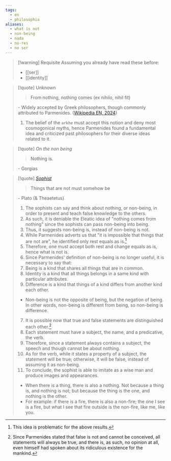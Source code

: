 ```yaml
---
tags:
  - en
  - philosophia
aliases:
  - what is not
  - non-being
  - nada
  - no-res
  - no ser
---
```

> [!warning] Requisite
> Assuming you already have read these before:
> - [[ser]]
> - [[identity]]

>[!quote] Unknown
>>From nothing, nothing comes (ex nihilo, nihil fit)
>
>\- Widely accepted by Greek philosophers, though commonly attributed to Parmenides. ([Wikipedia EN, 2024](https://en.wikipedia.org/wiki/Creatio_ex_materia))
>1. The belief of the `arkhe` must accept this notion and deny most cosmogonical myths, hence Parmenides found a fundamental idea and criticized past philosophers for their diverse ideas related to it.

>[!quote] _On the non being_
>>Nothing is.
>
>\- Gorgias

>[!quote] [_Sophist_](https://www.platonicfoundation.org/sophist/)
>>Things that are not must somehow be
>
>\- Plato (& Theaetetus)
>
> 1. The sophists can say and think about nothing, or non-being, in order to present and teach false knowledge to the others.
> 2. As such, it is deniable the Eleatic idea of "nothing comes from nothing" since the sophists can pass non-being into being.
> 3. Thus, it suggests non-being is, instead of non-being is not.
> 4. While Parmenides adverts us that "it is impossible that things that are not are", he identified only rest equals as is.[^1]
> 5. Therefore, one must accept both rest and change equals as is, hence what is not is.
> 6. Since Parmenides' definition of non-being is no longer useful, it is necessary to say that:
>   1. Being is a kind that shares all things that are in common.
>   2. Identity is a kind that all things belongs in a same kind with particular attributes.
>   3. Difference is a kind that things of a kind differs from another kind each other.
>   - Non-being is not the opposite of being, but the negation of being. In other words, non-being is different from being, so non-being is difference.
> 7. It is possible now that true and false statements are distinguished each other.[^2]
> 8. Each statement must have a subject, the name, and a predicative, the verb.
> 9. Therefore, since a statement always contains a subject, the speech and though cannot be about nothing.
> 10. As for the verb, while it states a property of a subject, the statement will be true; otherwise, it will be false, instead of assuming it as non-being.
> 11. To conclude, the sophist is able to imitate as a wise man and produce images and appearances.
>
> - When there is a thing, there is also a nothing. Not because a thing is, and nothing is not; but because the thing is the one, and nothing is the other.
> - For example: if there is a fire, there is also a non-fire; the one I see is a fire, but what I see that fire outside is the non-fire, like me, like you.

[^1]: This idea is problematic for the above results.
[^2]: Since Parmenides stated that false is not and cannot be conceived, all statements will always be true, and there is, as such, no opinion at all, even himself had spoken about its ridiculous existence for the mankind.